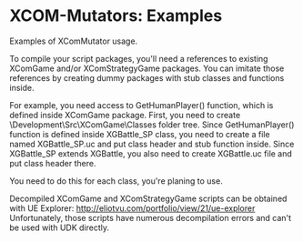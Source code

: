 XCOM-Mutators: Examples
=======================

Examples of XComMutator usage.

To compile your script packages, you'll need a references to existing XComGame and/or
XComStrategyGame packages. You can imitate those references by creating dummy packages
with stub classes and functions inside.

For example, you need access to GetHumanPlayer() function, which is defined inside
XComGame package. First, you need to create <Path-To-UDK>\Development\Src\XComGame\Classes
folder tree. Since GetHumanPlayer() function is defined inside XGBattle_SP class, you need to
create a file named XGBattle_SP.uc and put class header and stub function inside. Since
XGBattle_SP extends XGBattle, you also need to create XGBattle.uc file and put class header there.

You need to do this for each class, you're planing to use.

Decompiled XComGame and XComStrategyGame scripts can be obtained with UE Explorer:
http://eliotvu.com/portfolio/view/21/ue-explorer Unfortunately, those scripts have numerous
decompilation errors and can't be used with UDK directly.